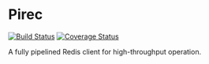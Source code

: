 Pirec
=====

[![Build Status](https://travis-ci.org/oneam/pirec.svg)](https://travis-ci.org/oneam/pirec) [![Coverage Status](https://coveralls.io/repos/oneam/pirec/badge.svg?branch=master&service=github)](https://coveralls.io/github/oneam/pirec?branch=master)

A fully pipelined Redis client for high-throughput operation.
